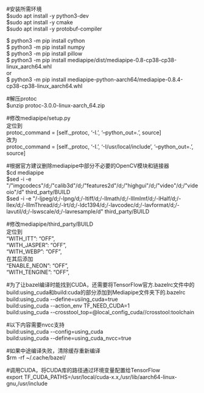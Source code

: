 #安装所需环境  
$sudo apt install -y python3-dev  
$sudo apt install -y cmake  
$sudo apt install -y protobuf-compiler  
  
$ python3 -m pip install cython  
$ python3 -m pip install numpy  
$ python3 -m pip install pillow  
$ python3 -m pip install mediapipe/dist/mediapipe-0.8-cp38-cp38-linux_aarch64.whl  
or   
$ python3 -m pip install mediapipe-python-aarch64/mediapipe-0.8.4-cp38-cp38-linux_aarch64.whl  

#解压protoc  
$unzip protoc-3.0.0-linux-aarch_64.zip  

#修改mediapipe/setup.py  
定位到  
protoc_command = [self._protoc, ‘-I.’, ‘–python_out=.’, source]  
改为  
protoc_command = [self._protoc, ‘-I.’, ‘-I/usr/local/include’, ‘–python_out=.’, source]  

#根据官方建议删除mediapipe中部分不必要的OpenCV模块和链接器  
$cd mediapipe  
$sed -i -e "/\"imgcodecs\"/d;/\"calib3d\"/d;/\"features2d\"/d;/\"highgui\"/d;/\"video\"/d;/\"videoio\"/d" third_party/BUILD  
$sed -i -e "/-ljpeg/d;/-lpng/d;/-ltiff/d;/-lImath/d;/-lIlmImf/d;/-lHalf/d;/-lIex/d;/-lIlmThread/d;/-lrt/d;/-ldc1394/d;/-lavcodec/d;/-lavformat/d;/-lavutil/d;/-lswscale/d;/-lavresample/d" third_party/BUILD  

#修改mediapipe/third_party/BUILD  
定位到  
“WITH_ITT”: “OFF”,  
“WITH_JASPER”: “OFF”,  
“WITH_WEBP”: “OFF”,  
在其后添加  
“ENABLE_NEON”: “OFF”,  
“WITH_TENGINE”: “OFF”,  

#为了让bazel编译时能找到CUDA，还需要将TensorFlow官方.bazelrc文件中的build:using_cuda和build:cuda的部分添加到Mediapipe文件夹下的.bazelrc  
build:using_cuda --define=usiing_cuda=true  
build:using_cuda --action_env TF_NEED_CUDA=1  
build:using_cuda --crosstool_top=@local_config_cuda//crosstool:toolchain  

#以下内容需要nvcc支持  
build:using_cuda --config=using_cuda  
build:using_cuda --define=using_cuda_nvcc=true  

#如果中途编译失败，清除缓存重新编译  
$rm -rf ~/.cache/bazel/  

#调用CUDA，将CUDA库的路径通过环境变量配置给TensorFlow  
export TF_CUDA_PATHS=/usr/local/cuda-x.x,/usr/lib/aarch64-linux-gnu,/usr/include  
